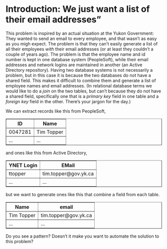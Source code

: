 # Introduction: We just want a list of their email addresses”

This problem is inspired by an actual situation at the Yukon Government:
They wanted to send an email to every employee, and that wasn’t as easy
as you migh expect. The problem is that they can’t easily generate a
list of all their employees _with_ their email addresses (or at least
they couldn’t a couple of years ago). The problem is that the employee
name and id number is kept in one database system (PeopleSoft), while
their email addresses and network logins are maintained in another (an
Active Directory repository). Having two database systems is not
necessarily a problem, but in this case it is because the two databases
do not have a shared field. This makes it difficult to combine them and
generate a list of employee names and email addresses. (In relational
database terms we would like to do a _join_ on the two tables, but
can’t because they do not have a shared field, specifically one that is
a *primary key* field in one table and a *foreign key* field in the
other. There’s your jargon for the day.)

We can extract records like this from PeopleSoft,

<table style="margin: 1em auto;" border="1">
  <tbody>
    <tr>
      <th>ID</th>
      <th>Name</th>
    </tr>
    <tr>
      <td>0047281</td>
      <td>Tim Topper</td>
    </tr>
    <tr>
      <td>...</td>
      <td>...</td>
    </tr>
  </tbody>
</table>
and ones like this from Active Directory,

<table style="margin: 1em auto;" border="1">
  <tbody>
    <tr>
      <th>YNET Login</th>
      <th>EMail</th>
    </tr>
    <tr>
      <td>ttopper</td>
      <td>tim.topper@gov.yk.ca</td>
    </tr>
    <tr>
      <td>...</td>
      <td>...</td>
    </tr>
  </tbody>
</table>
but we want to generate ones like this that combine a field from each
table.

<table style="margin: 1em auto;" border="1">
  <tbody>
    <tr>
      <th>Name</th>
      <th>email</th>
    </tr>
    <tr>
      <td>Tim Topper</td>
      <td>tim.topper@gov.yk.ca</td>
    </tr>
    <tr>
      <td>...</td>
      <td>...</td>
    </tr>
  </tbody>
</table>

Do you see a pattern? Doesn’t it make you want to automate the solution
to this problem?
